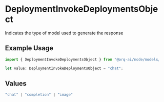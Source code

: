 # DeploymentInvokeDeploymentsObject

Indicates the type of model used to generate the response

## Example Usage

```typescript
import { DeploymentInvokeDeploymentsObject } from "@orq-ai/node/models/operations";

let value: DeploymentInvokeDeploymentsObject = "chat";
```

## Values

```typescript
"chat" | "completion" | "image"
```